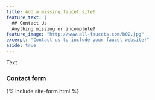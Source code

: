 ```yaml
---
title: Add a missing faucet site!
feature_text: |
  ## Contact Us
  Anything missing or incomplete?
feature_image: "http://www.all-faucets.com/b02.jpg"
excerpt: "Contact us to include your faucet website!"
aside: true
---
```


Text

### Contact form

{% include site-form.html %}
